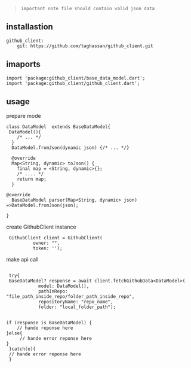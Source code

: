 > `important note file should contain valid json data`

## installastion

```
github_client:
    git: https://github.com/taghassan/github_client.git
```

## imaports
```
import 'package:github_client/base_data_model.dart';
import 'package:github_client/github_client.dart';
```

## usage
prepare mode
```
class DataModel  extends BaseDataModel{
 DataModel(){
    /* ... */
  }
  DataModel.fromJson(dynamic json) {/* ... */}

  @override
  Map<String, dynamic> toJson() {
    final map = <String, dynamic>{};
    /* .... */
    return map;
  }

@override
  BaseDataModel parser(Map<String, dynamic> json) =>DataModel.fromJson(json);

} 
```
create GithubClient instance 
```
 GithubClient client = GithubClient(
          owner: "",
          token: '');
```
make api call
```
 
 try{
 BaseDataModel? response = await client.fetchGithubData<DataModel>(
            model: DataModel(),
            pathInRepo: "file_path_inside_repo/folder_path_inside_repo",
            repositoryName: "repo_name",
            folder: "local_folder_path");


if (response is BaseDataModel) {
    // hande reponse here 
}else{
     // hande error reponse here 
}
 }catch(e){
 // hande error reponse here 
 }

```